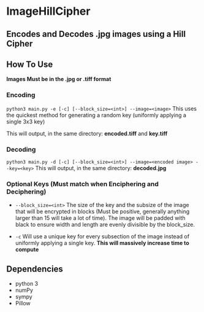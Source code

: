 # ImageHillCipher
## Encodes and Decodes .jpg images using a Hill Cipher

## How To Use
**Images Must be in the .jpg or .tiff format**

### Encoding
`python3 main.py -e [-c] [--block_size=<int>] --image=<image>`
This uses the quickest method for generating a random key (uniformly applying a single 3x3 key)

This will output, in the same directory: **encoded.tiff** and **key.tiff**

### Decoding

`python3 main.py -d [-c] [--block_size=<int>] --image=<encoded image> --key=<key>`
This will output, in the same directory: **decoded.jpg**


### Optional Keys (Must match when Enciphering and Deciphering)

- `--block_size=<int>` The size of the key and the subsize of the image that will be encrypted in blocks (Must be positive, generally anything larger than 15 will take a lot of time). The image will be padded with black to ensure width and length are evenly divisible by the block_size.

- `-c` Will use a unique key for every subsection of the image instead of uniformly applying a single key. **This will massively increase time to compute**

## Dependencies
- python 3
- numPy
- sympy
- Pillow
